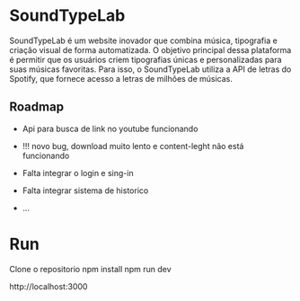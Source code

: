 
# SoundTypeLab

SoundTypeLab é um website inovador que combina música, tipografia e criação visual de forma automatizada. O objetivo principal dessa plataforma é permitir que os usuários criem tipografias únicas e personalizadas para suas músicas favoritas. Para isso, o SoundTypeLab utiliza a API de letras do Spotify, que fornece acesso a letras de milhões de músicas.


## Roadmap

- Api para busca de link no youtube funcionando

- !!! novo bug, download muito lento e content-leght não está funcionando 

- Falta integrar o login e sing-in

- Falta integrar sistema de historico

- ...

# Run

 Clone o repositorio 
 npm install
 npm run dev

 http://localhost:3000
